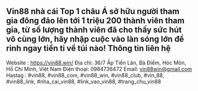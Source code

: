Vin88 nhà cái Top 1 châu Á sở hữu người tham gia đông đảo lên tới 1 triệu 200 thành viên tham gia, từ số lượng thành viên đã cho thấy sức hút vô cùng lớn, hãy nhập cuộc vào làn sóng lớn để rinh ngay tiền tỉ về túi nào!
Thông tin liên hệ
--------------------------------------
Website : https://vin88.win/
Địa chỉ: 36/7 Ấp Tiền Lân, Bà Điểm, Hóc Môn, Hồ Chí Minh, Việt Nam
Điện thoại: 0984736472
Email: vin88win@gmail.com
Hastag : #vin88, #vin88_com, #vin88_win, #vin88_club, #vin_88, #vin88_link, #nha_cai_vin88, #link_vao_vin88, #trang_chu_vin88
